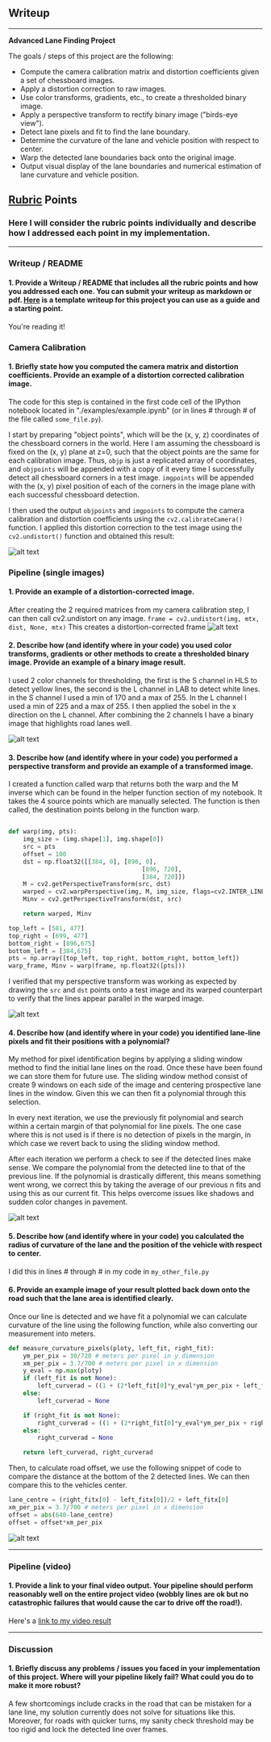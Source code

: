 ## Writeup

---

**Advanced Lane Finding Project**

The goals / steps of this project are the following:

* Compute the camera calibration matrix and distortion coefficients given a set of chessboard images.
* Apply a distortion correction to raw images.
* Use color transforms, gradients, etc., to create a thresholded binary image.
* Apply a perspective transform to rectify binary image ("birds-eye view").
* Detect lane pixels and fit to find the lane boundary.
* Determine the curvature of the lane and vehicle position with respect to center.
* Warp the detected lane boundaries back onto the original image.
* Output visual display of the lane boundaries and numerical estimation of lane curvature and vehicle position.

[//]: # (Image References)

[image1]: ./examples/undistort_output.png "Undistorted"
[image2]: ./test_images/test1.jpg "Road Transformed"
[image3]: ./examples/binary_combo_example.jpg "Binary Example"
[image4]: ./examples/warped_straight_lines.jpg "Warp Example"
[image5]: ./examples/color_fit_lines.jpg "Fit Visual"
[image6]: ./examples/example_output.jpg "Output"
[video1]: ./output_images/project_video.mp4 "Video"

## [Rubric](https://review.udacity.com/#!/rubrics/571/view) Points

### Here I will consider the rubric points individually and describe how I addressed each point in my implementation.  

---

### Writeup / README

#### 1. Provide a Writeup / README that includes all the rubric points and how you addressed each one.  You can submit your writeup as markdown or pdf.  [Here](https://github.com/udacity/CarND-Advanced-Lane-Lines/blob/master/writeup_template.md) is a template writeup for this project you can use as a guide and a starting point.  

You're reading it!

### Camera Calibration

#### 1. Briefly state how you computed the camera matrix and distortion coefficients. Provide an example of a distortion corrected calibration image.

The code for this step is contained in the first code cell of the IPython notebook located in "./examples/example.ipynb" (or in lines # through # of the file called `some_file.py`).  

I start by preparing "object points", which will be the (x, y, z) coordinates of the chessboard corners in the world. Here I am assuming the chessboard is fixed on the (x, y) plane at z=0, such that the object points are the same for each calibration image.  Thus, `objp` is just a replicated array of coordinates, and `objpoints` will be appended with a copy of it every time I successfully detect all chessboard corners in a test image.  `imgpoints` will be appended with the (x, y) pixel position of each of the corners in the image plane with each successful chessboard detection.  

I then used the output `objpoints` and `imgpoints` to compute the camera calibration and distortion coefficients using the `cv2.calibrateCamera()` function.  I applied this distortion correction to the test image using the `cv2.undistort()` function and obtained this result:

![alt text][image1]

### Pipeline (single images)

#### 1. Provide an example of a distortion-corrected image.

After creating the 2 required matrices from my camera calibration step, I can then call cv2.undistort on any image.
`frame = cv2.undistort(img, mtx, dist, None, mtx)`
This creates a distortion-corrected frame
![alt text][image2]

#### 2. Describe how (and identify where in your code) you used color transforms, gradients or other methods to create a thresholded binary image.  Provide an example of a binary image result.

I used 2 color channels for thresholding, the first is the S channel in HLS to detect yellow lines, the second is the L channel in LAB to detect white lines. in the S channel I used a min of 170 and a max of 255. In the L channel I used a min of 225 and a max of 255. I then applied the sobel in the x direction on the L channel. After combining the 2 channels I have a binary image that highlights road lanes well.

![alt text][image3]

#### 3. Describe how (and identify where in your code) you performed a perspective transform and provide an example of a transformed image.

I created a function called warp that returns both the warp and the M inverse which can be found in the helper function section of my notebook. It takes the 4 source points which are manually selected. The function is then called, the destination points belong in the function warp.

```python

def warp(img, pts):
    img_size = (img.shape[1], img.shape[0])
    src = pts
    offset = 100
    dst = np.float32([[384, 0], [896, 0],
                                     [896, 720],
                                     [384, 720]])
    M = cv2.getPerspectiveTransform(src, dst)
    warped = cv2.warpPerspective(img, M, img_size, flags=cv2.INTER_LINEAR)
    Minv = cv2.getPerspectiveTransform(dst, src)

    return warped, Minv

top_left = [581, 477]
top_right = [699, 477]
bottom_right = [896,675]
bottom_left = [384,675]
pts = np.array([top_left, top_right, bottom_right, bottom_left])
warp_frame, Minv = warp(frame, np.float32([pts]))
```

I verified that my perspective transform was working as expected by drawing the `src` and `dst` points onto a test image and its warped counterpart to verify that the lines appear parallel in the warped image.

![alt text][image4]

#### 4. Describe how (and identify where in your code) you identified lane-line pixels and fit their positions with a polynomial?

My method for pixel identification begins by applying a sliding window method to find the initial lane lines on the road. Once these have been found we can store them for future use. The sliding window method consist of create 9 windows on each side of the image and centering prospective lane lines in the window. Given this we can then fit a polynomial through this selection.

In every next iteration, we use the previously fit polynomial and search within a certain margin of that polynomial for line pixels. The one case where this is not used is if there is no detection of pixels in the margin, in which case we revert back to using the sliding window method.

After each iteration we perform a check to see if the detected lines make sense. We compare the polynomial from the detected line to that of the previous line. If the polynomial is drastically different, this means something went wrong, we correct this by taking the average of our previous n fits and using this as our current fit. This helps overcome issues like shadows and sudden color changes in pavement.

![alt text][image5]

#### 5. Describe how (and identify where in your code) you calculated the radius of curvature of the lane and the position of the vehicle with respect to center.

I did this in lines # through # in my code in `my_other_file.py`

#### 6. Provide an example image of your result plotted back down onto the road such that the lane area is identified clearly.

Once our line is detected and we have fit a polynomial we can calculate curvature of the line using the following function, while also converting our measurement into meters.

```python
def measure_curvature_pixels(ploty, left_fit, right_fit):
    ym_per_pix = 30/720 # meters per pixel in y dimension
    xm_per_pix = 3.7/700 # meters per pixel in x dimension
    y_eval = np.max(ploty)
    if (left_fit is not None):
        left_curverad = ((1 + (2*left_fit[0]*y_eval*ym_per_pix + left_fit[1])**2)**1.5) / np.absolute(2*left_fit[0])
    else:
        left_curverad = None

    if (right_fit is not None):
        right_curverad = ((1 + (2*right_fit[0]*y_eval*ym_per_pix + right_fit[1])**2)**1.5) / np.absolute(2*right_fit[0])
    else:
        right_curverad = None

    return left_curverad, right_curverad
```

Then, to calculate road offset, we use the following snippet of code to compare the distance at the bottom of the 2 detected lines. We can then compare this to the vehicles center.
```python
lane_centre = (right_fitx[0] - left_fitx[0])/2 + left_fitx[0]
xm_per_pix = 3.7/700 # meters per pixel in x dimension
offset = abs(640-lane_centre)
offset = offset*xm_per_pix
```
![alt text][image6]

---

### Pipeline (video)

#### 1. Provide a link to your final video output.  Your pipeline should perform reasonably well on the entire project video (wobbly lines are ok but no catastrophic failures that would cause the car to drive off the road!).

Here's a [link to my video result](output_images/project_video.mp4)

---

### Discussion

#### 1. Briefly discuss any problems / issues you faced in your implementation of this project.  Where will your pipeline likely fail?  What could you do to make it more robust?

A few shortcomings include cracks in the road that can be mistaken for a lane line, my solution currently does not solve for situations like this. Moreover, for roads with quicker turns, my sanity check threshold may be too rigid and lock the detected line over frames.
